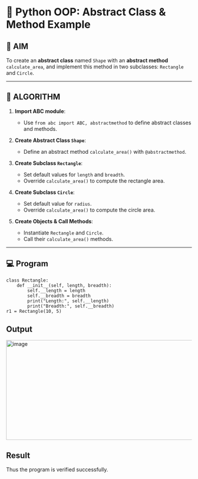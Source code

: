 # 🐍 Python OOP: Abstract Class & Method Example

## 🎯 AIM

To create an **abstract class** named `Shape` with an **abstract method** `calculate_area`, and implement this method in two subclasses: `Rectangle` and `Circle`.

---

## 🧠 ALGORITHM

1. **Import ABC module**:
   - Use `from abc import ABC, abstractmethod` to define abstract classes and methods.

2. **Create Abstract Class `Shape`**:
   - Define an abstract method `calculate_area()` with `@abstractmethod`.

3. **Create Subclass `Rectangle`**:
   - Set default values for `length` and `breadth`.
   - Override `calculate_area()` to compute the rectangle area.

4. **Create Subclass `Circle`**:
   - Set default value for `radius`.
   - Override `calculate_area()` to compute the circle area.

5. **Create Objects & Call Methods**:
   - Instantiate `Rectangle` and `Circle`.
   - Call their `calculate_area()` methods.

---

## 💻 Program
```
class Rectangle:
    def __init__(self, length, breadth):
        self.__length = length      
        self.__breadth = breadth    
        print("Length:", self.__length)
        print("Breadth:", self.__breadth)
r1 = Rectangle(10, 5)
```
## Output
<img width="1047" height="271" alt="image" src="https://github.com/user-attachments/assets/f491213b-e478-4c1a-8aa9-96d1f648984a" />


## Result
Thus the program is verified successfully.
